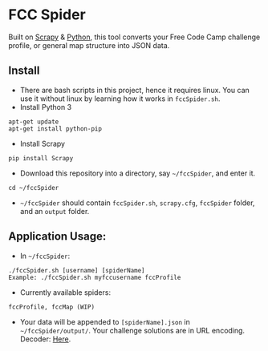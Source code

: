# FCC Spider
Built on [Scrapy](https://scrapy.org/) & [Python](https://www.python.org/), this tool converts your Free Code Camp challenge profile, or general map structure into JSON data.

## Install
* There are bash scripts in this project, hence it requires linux. You can use it without linux by learning how it works in `fccSpider.sh`.
* Install Python 3
```
apt-get update
apt-get install python-pip
```
* Install Scrapy
```
pip install Scrapy
```
* Download this repository into a directory, say `~/fccSpider`, and enter it.
```
cd ~/fccSpider
```
* `~/fccSpider` should contain `fccSpider.sh`, `scrapy.cfg`, `fccSpider` folder, and an `output` folder.

## Application Usage:
* In `~/fccSpider`:
```
./fccSpider.sh [username] [spiderName]
Example: ./fccSpider.sh myfccusername fccProfile
```
* Currently available spiders:
```
fccProfile, fccMap (WIP)
```
* Your data will be appended to `[spiderName].json` in `~/fccSpider/output/`. Your challenge solutions are in URL encoding. Decoder: [Here](http://meyerweb.com/eric/tools/dencoder/).
